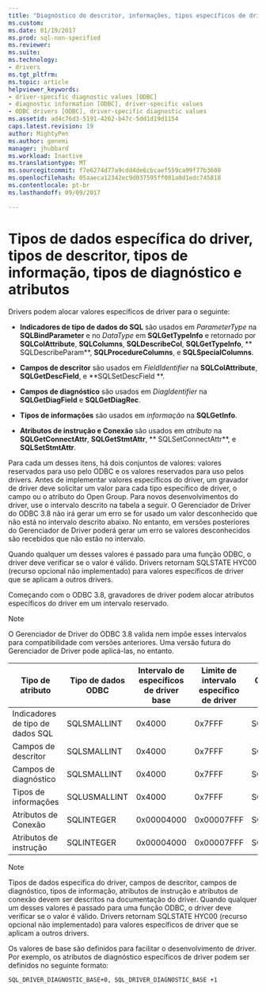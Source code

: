 ```yaml
---
title: "Diagnóstico do descritor, informações, tipos específicos de driver - dados, | Microsoft Docs"
ms.custom: 
ms.date: 01/19/2017
ms.prod: sql-non-specified
ms.reviewer: 
ms.suite: 
ms.technology:
- drivers
ms.tgt_pltfrm: 
ms.topic: article
helpviewer_keywords:
- driver-specific diagnostic values [ODBC]
- diagnostic information [ODBC], driver-specific values
- ODBC drivers [ODBC], driver-specific diagnostic values
ms.assetid: ad4c76d3-5191-4262-b47c-5dd1d19d1154
caps.latest.revision: 19
author: MightyPen
ms.author: genemi
manager: jhubbard
ms.workload: Inactive
ms.translationtype: MT
ms.sourcegitcommit: f7e6274d77a9cdd4de6cbcaef559ca99f77b3608
ms.openlocfilehash: 05aaeca12342ec9d037595ff001a0d1edc745818
ms.contentlocale: pt-br
ms.lasthandoff: 09/09/2017

---
```

# <a name="driver-specific-data-types-descriptor-types-information-types-diagnostic-types-and-attributes"></a>Tipos de dados específica do driver, tipos de descritor, tipos de informação, tipos de diagnóstico e atributos
Drivers podem alocar valores específicos de driver para o seguinte:  
  
-   **Indicadores de tipo de dados do SQL** são usados em *ParameterType* na **SQLBindParameter** e no *DataType* em **SQLGetTypeInfo** e retornado por **SQLColAttribute**, **SQLColumns**, **SQLDescribeCol**, **SQLGetTypeInfo**, ** SQLDescribeParam**, **SQLProcedureColumns**, e **SQLSpecialColumns**.  
  
-   **Campos de descritor** são usados em *FieldIdentifier* na **SQLColAttribute**, **SQLGetDescField**, e **SQLSetDescField **.  
  
-   **Campos de diagnóstico** são usados em *DiagIdentifier* na **SQLGetDiagField** e **SQLGetDiagRec**.  
  
-   **Tipos de informações** são usados em *informação* na **SQLGetInfo**.  
  
-   **Atributos de instrução e Conexão** são usados em *atributo* na **SQLGetConnectAttr**, **SQLGetStmtAttr**, ** SQLSetConnectAttr**, e **SQLSetStmtAttr**.  
  
 Para cada um desses itens, há dois conjuntos de valores: valores reservados para uso pelo ODBC e os valores reservados para uso pelos drivers. Antes de implementar valores específicos do driver, um gravador de driver deve solicitar um valor para cada tipo específico de driver, o campo ou o atributo do Open Group. Para novos desenvolvimentos do driver, use o intervalo descrito na tabela a seguir. O Gerenciador de Driver do ODBC 3.8 não irá gerar um erro se for usado um valor desconhecido que não está no intervalo descrito abaixo. No entanto, em versões posteriores do Gerenciador de Driver poderá gerar um erro se valores desconhecidos são recebidos que não estão no intervalo.  
  
 Quando qualquer um desses valores é passado para uma função ODBC, o driver deve verificar se o valor é válido. Drivers retornam SQLSTATE HYC00 (recurso opcional não implementado) para valores específicos de driver que se aplicam a outros drivers.  
  
 Começando com o ODBC 3.8, gravadores de driver podem alocar atributos específicos do driver em um intervalo reservado.  
  
> [!NOTE]  
>  O Gerenciador de Driver do ODBC 3.8 valida nem impõe esses intervalos para compatibilidade com versões anteriores. Uma versão futura do Gerenciador de Driver pode aplicá-las, no entanto.  
  
|Tipo de atributo|Tipo de dados ODBC|Intervalo de específicos de driver base|Limite de intervalo específico de driver|Constante ODBC para o intervalo de valor específico do driver de base|  
|--------------------|--------------------|---------------------------------|----------------------------------|---------------------------------------------------------|  
|Indicadores de tipo de dados SQL|SQLSMALLINT|0x4000|0x7FFF|SQL_DRIVER_SQL_TYPE_BASE|  
|Campos de descritor|SQLSMALLINT|0x4000|0x7FFF|SQL_DRIVER_DESCRIPTOR_BASE|  
|Campos de diagnóstico|SQLSMALLINT|0x4000|0x7FFF|SQL_DRIVER_DIAGNOSTIC_BASE|  
|Tipos de informações|SQLUSMALLINT|0x4000|0x7FFF|SQL_DRIVER_INFO_TYPE_BASE|  
|Atributos de Conexão|SQLINTEGER|0x00004000|0x00007FFF|SQL_DRIVER_CONNECT_ATTR_BASE|  
|Atributos de instrução|SQLINTEGER|0x00004000|0x00007FFF|SQL_DRIVER_STATEMENT_ATTR_BASE|  
  
> [!NOTE]  
>  Tipos de dados específica do driver, campos de descritor, campos de diagnóstico, tipos de informação, atributos de instrução e atributos de conexão devem ser descritos na documentação do driver. Quando qualquer um desses valores é passado para uma função ODBC, o driver deve verificar se o valor é válido. Drivers retornam SQLSTATE HYC00 (recurso opcional não implementado) para valores específicos de driver que se aplicam a outros drivers.  
  
 Os valores de base são definidos para facilitar o desenvolvimento de driver. Por exemplo, os atributos de diagnóstico específicos de driver podem ser definidos no seguinte formato:  
  
```  
SQL_DRIVER_DIAGNOSTIC_BASE+0, SQL_DRIVER_DIAGNOSTIC_BASE +1  
```

